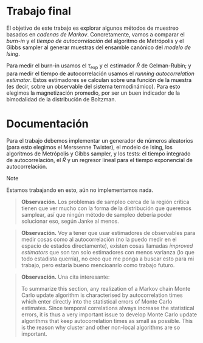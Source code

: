 # Trabajo final

El objetivo de este trabajo es explorar algunos métodos de muestreo basados en
_cadenas de Markov_. Concretamente, vamos a comparar el _burn-in_ y el _tiempo_
_de autocorrelación_ del algoritmo de Metrópolis y el Gibbs sampler al generar
muestras del ensamble canónico del _modelo de Ising_.

Para medir el burn-in usamos el $\tau_\text{exp}$ y el estimador $\hat{R}$ de
Gelman-Rubin; y para medir el tiempo de autocorrelación usamos el _running_
_autocorrelation estimator_. Estos estimadores se calculan sobre una función
de la muestra (es decir, sobre un observable del sistema termodinámico). Para
esto elegimos la magnetización promedio, por ser un buen indicador de la 
bimodalidad de la distribución de Boltzman.

# Documentación

Para el trabajo debemos implementar un generador de números aleatorios (para
esto elegimos el Merssenne Twister), el modelo de Ising, los algoritmos de
Metrópolis y Gibbs sampler, y los tests: el tiempo integrado de autocorrelación,
el $\hat{R}$ y un regresor lineal para el tiempo exponencial de autocorrelación.

> [!NOTE]
> Estamos trabajando en esto, aún no implementamos nada.

> **Observación.** Los problemas de sampleo cerca de la región crítica tienen
> que ver mucho con la forma de la distribución que queremos samplear, así que
> ningún método de sampleo debería poder solucionar eso, según Janke al menos.

> **Observación.** Voy a tener que usar estimadores de observables para medir
> cosas como al autocorrelación (no la puedo medir en el espacio de estados
> directamente), existen cosas llamadas _improved estimators_ que son tan solo
> estimadores con menos varianza (lo que todo estadista querría), no creo que
> me ponga a buscar esto para mi trabajo, pero estaría bueno mencioanrlo como
> trabajo futuro.

> **Observación.** Una cita interesante:
> 
> To summarize this section, any realization of a Markov chain Monte Carlo
> update algorithm is characterised by autocorrelation times which enter
> directly into the statistical errors of Monte Carlo estimates. Since
> temporal correlations always increase the statistical errors, it is thus a
> very important issue to develop Monte Carlo update algorithms that keep
> autocorrelation times as small as possible. This is the reason why cluster
> and other non-local algorithms are so important.